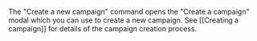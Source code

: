 The "Create a new campaign" command opens the "Create a campaign" modal which you can use to create a new campaign. See [[Creating a campaign]] for details of the campaign creation process.